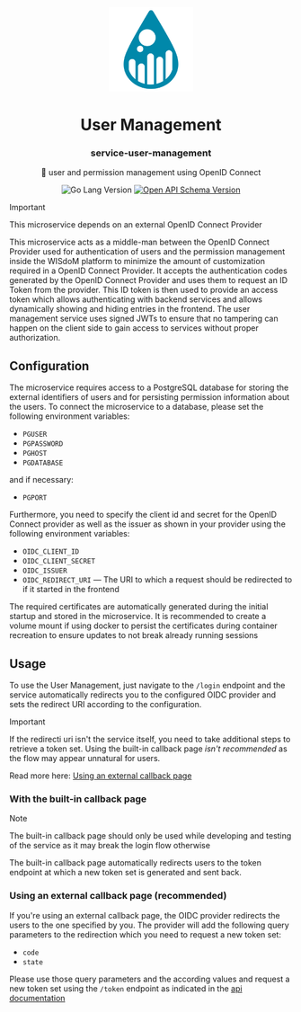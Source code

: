 <div align="center">
<img height="150px" src="https://raw.githubusercontent.com/wisdom-oss/brand/main/svg/standalone_color.svg">
<h1>User Management</h1>
<h3>service-user-management</h3>
<p>👥 user and permission management using OpenID Connect</p>
<img src="https://img.shields.io/github/go-mod/go-version/wisdom-oss/service-user-management?style=for-the-badge" alt="Go Lang Version"/>
<a href="openapi.yaml">
<img src="https://img.shields.io/badge/Schema%20Version-3.0.0-6BA539?style=for-the-badge&logo=OpenAPI%20Initiative" alt="Open
API Schema Version"/></a>
</div>

> [!IMPORTANT]
> This microservice depends on an external OpenID Connect Provider

This microservice acts as a middle-man between the OpenID Connect Provider used
for authentication of users and the permission management inside the WISdoM
platform to minimize the amount of customization required in a OpenID Connect
Provider.
It accepts the authentication codes generated by the OpenID Connect Provider
and uses them to request an ID Token from the provider.
This ID token is then used to provide an access token which allows 
authenticating with backend services and allows dynamically showing and hiding 
entries in the frontend.
The user management service uses signed JWTs to ensure that no tampering can
happen on the client side to gain access to services without proper 
authorization.

## Configuration
The microservice requires access to a PostgreSQL database for storing the
external identifiers of users and for persisting permission information about
the users.
To connect the microservice to a database, please set the following environment
variables:
  - `PGUSER`
  - `PGPASSWORD`
  - `PGHOST`
  - `PGDATABASE`

and if necessary:
  - `PGPORT`

Furthermore, you need to specify the client id and secret for the OpenID Connect
provider as well as the issuer as shown in your provider using the following
environment variables:
  - `OIDC_CLIENT_ID`
  - `OIDC_CLIENT_SECRET`
  - `OIDC_ISSUER`
  - `OIDC_REDIRECT_URI` — The URI to which a request should be redirected to if it started in the frontend

The required certificates are automatically generated during the initial startup
and stored in the microservice.
It is recommended to create a volume mount if using docker to persist the
certificates during container recreation to ensure updates to not break already
running sessions

## Usage
To use the User Management, just navigate to the `/login` endpoint and the 
service automatically redirects you to the configured OIDC provider and sets
the redirect URI according to the configuration.

> [!IMPORTANT]
> If the redirecti uri isn't the service itself, you need to take additional
> steps to retrieve a token set. Using the built-in callback page _isn't
> recommended_ as the flow may appear unnatural for users.
> 
> Read more here: [Using an external callback page](#using-an-external-callback-page-recommended)


### With the built-in callback page

>[!NOTE]
> The built-in callback page should only be used while developing and testing
> of the service as it may break the login flow otherwise


The built-in callback page automatically redirects users to the token endpoint
at which a new token set is generated and sent back.



### Using an external callback page (recommended)
If you're using an external callback page, the OIDC provider redirects the
users to the one specified by you.
The provider will add the following query parameters to the redirection which
you need to request a new token set:
  - `code`
  - `state`

Please use those query parameters and the according values and request a new
token set using the `/token` endpoint as indicated in the 
[api documentation](openapi.yaml)
